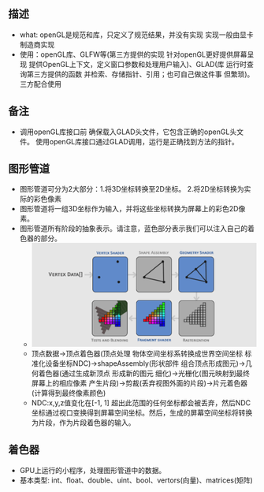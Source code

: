 
## 描述
  * what: openGL是规范和库，只定义了规范结果，并没有实现 实现一般由显卡制造商实现
  * 使用：openGL库、GLFW等(第三方提供的实现 针对openGL更好提供屏幕呈现 提供OpenGL上下文，定义窗口参数和处理用户输入)、GLAD(库 运行时查询第三方提供的函数 并检索、存储指针、引用；也可自己做这件事 但繁琐)。三方配合使用

## 备注
 * 调用openGL库接口前 确保载入GLAD头文件，它包含正确的openGL头文件。 使用openGL库接口通过GLAD调用，运行是正确找到方法的指针。
 
## 图形管道
 * 图形管道可分为2大部分：1.将3D坐标转换至2D坐标。 2.将2D坐标转换为实际的彩色像素
 * 图形管道将一组3D坐标作为输入，并将这些坐标转换为屏幕上的彩色2D像素。
 * 图形管道所有阶段的抽象表示。请注意，蓝色部分表示我们可以注入自己的着色器的部分。
   * ![图行管道抽象图](./images/tuxingchouxiang.png)
   * 顶点数据->顶点着色器(顶点处理 物体空间坐标系转换成世界空间坐标 标准化设备坐标NDC)->shapeAssembly(形状部件 组合顶点形成图元)->几何着色器(通过生成新顶点 形成新的图元 细化)->光栅化(图元映射到最终屏幕上的相应像素 产生片段)->剪裁(丢弃视图外面的片段)->片元着色器(计算得到最终像素颜色)
   * NDC:x,y,z值变化在[-1, 1] 超出此范围的任何坐标都会被丢弃，然后NDC坐标通过视口变换得到屏幕空间坐标。然后，生成的屏幕空间坐标将转换为片段，作为片段着色器的输入。
## 着色器
 * GPU上运行的小程序，处理图形管道中的数据。
 * 基本类型: int、float、double、uint、bool、vertors(向量)、matrices(矩阵)  
